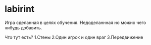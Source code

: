 # labirint
Игра сделанная в целях обучения. Недоделаннная но можно чего нибудь добавить.

Что тут есть?
1.Стены
2.Один игрок и один враг
3.Передвижение
